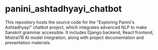 # panini_ashtadhyayi_chatbot
This repository hosts the source code for the "Exploring Panini's Ashtadhyayi" chatbot project, which integrates advanced NLP to make Sanskrit grammar accessible. It includes Django backend, React frontend, Mistral7B AI model integration, along with project documentation and presentation materials.
